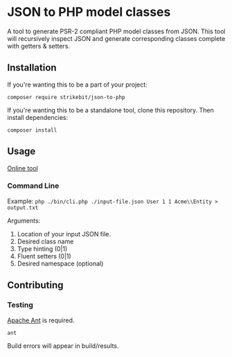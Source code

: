 # JSON to PHP model classes
A tool to generate PSR-2 compliant PHP model classes from JSON. This tool will 
recursively inspect JSON and generate corresponding classes complete with getters &
setters.

## Installation
If you're wanting this to be a part of your project:

`composer require strikebit/json-to-php`

If you're wanting this to be a standalone tool, clone this repository. Then install 
dependencies:

`composer install`

## Usage

[Online tool](https://json2php.strikebit.io/)

### Command Line
Example: 
`php ./bin/cli.php ./input-file.json User 1 1 Acme\\Entity > output.txt`

Arguments:
1. Location of your input JSON file.
2. Desired class name
3. Type hinting (0|1)
4. Fluent setters (0|1)
5. Desired namespace (optional)

## Contributing
### Testing
[Apache Ant](https://ant.apache.org/) is required.

`ant`

Build errors will appear in build/results.
